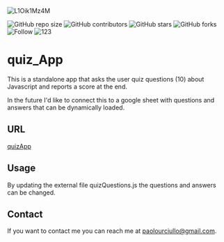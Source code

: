 ![L1Oik1Mz4M](https://user-images.githubusercontent.com/67667160/119691175-5afdb100-be18-11eb-8865-293cbdff4d68.gif)


![GitHub repo size](https://img.shields.io/github/repo-size/paolourciullo/quizApp)
![GitHub contributors](https://img.shields.io/github/contributors/paolourciullo/quizApp)
![GitHub stars](https://img.shields.io/github/stars/paolourciullo/quizApp?style=social)
![GitHub forks](https://img.shields.io/github/forks/paolourciullo/quizApp?style=social)
![Follow](https://img.shields.io/twitter/follow/paolo__init__?style=social)
![123](https://img.shields.io/badge/NOOB%3F-Yes-yellow)

# quiz_App

This is a standalone app that asks the user quiz questions (10) about Javascript and reports a score at the end.  

In the future I'd like to connect this to a google sheet with questions and answers that can be dynamically loaded.

## URL

[quizApp](https://paolourciullo.github.io/quizApp/)

## Usage

By updating the external file quizQuestions.js the questions and answers can be changed.

## Contact

If you want to contact me you can reach me at <paolourciullo@gmail.com>.

